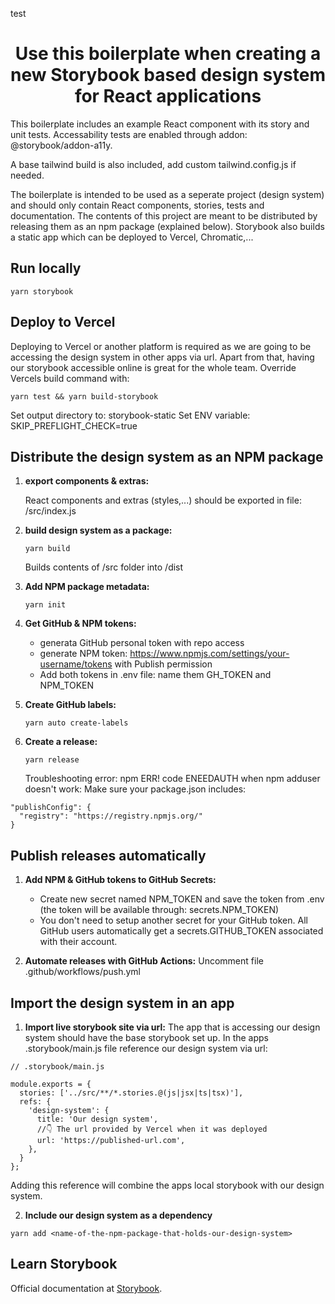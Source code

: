 
test

<h1 align="center">
  Use this boilerplate when creating a new Storybook based design system for React applications
</h1>

This boilerplate includes an example React component with its story and unit tests. Accessability tests are enabled through addon: @storybook/addon-a11y.

A base tailwind build is also included, add custom tailwind.config.js if needed.

The boilerplate is intended to be used as a seperate project (design system) and should only contain React components, stories, tests and documentation.
The contents of this project are meant to be distributed by releasing them as an npm package (explained below). Storybook also builds a static app which can be deployed to Vercel, Chromatic,...

##  Run locally

```shell
yarn storybook
```
    
##  Deploy to Vercel
Deploying to Vercel or another platform is required as we are going to be accessing the design system in other apps via url. Apart from that, having our storybook accessible online is great for the whole team.
Override Vercels build command with:

```shell
yarn test && yarn build-storybook
```

Set output directory to: storybook-static
Set ENV variable: SKIP_PREFLIGHT_CHECK=true

##  Distribute the design system as an NPM package

1.  **export components & extras:**

    React components and extras (styles,...) should be exported in file: /src/index.js

2.  **build design system as a package:**

    ```shell
    yarn build
    ```
    Builds contents of /src folder into /dist

3.  **Add NPM package metadata:**

    ```shell
    yarn init
    ```

4.  **Get GitHub & NPM tokens:**
    - generata GitHub personal token with repo access
    - generate NPM token: https://www.npmjs.com/settings/your-username/tokens with Publish permission
    - Add both tokens in .env file: name them GH_TOKEN and NPM_TOKEN

5.  **Create GitHub labels:**

    ```shell
    yarn auto create-labels
    ```

6.  **Create a release:**
    ```shell
    yarn release
    ```
    Troubleshooting error: npm ERR! code ENEEDAUTH when npm adduser doesn't work:
    Make sure your package.json includes:
```shell
"publishConfig": {
  "registry": "https://registry.npmjs.org/"
}
```

##  Publish releases automatically

1.  **Add NPM & GitHub tokens to GitHub Secrets:**
    - Create new secret named NPM_TOKEN and save the token from .env (the token will be available through: secrets.NPM_TOKEN)
    - You don't need to setup another secret for your GitHub token. All GitHub users automatically get a secrets.GITHUB_TOKEN associated with their account.

2.  **Automate releases with GitHub Actions:**
    Uncomment file .github/workflows/push.yml

##  Import the design system in an app

1.  **Import live storybook site via url:**
    The app that is accessing our design system should have the base storybook set up. In the apps .storybook/main.js file reference our design system via url:
```shell
// .storybook/main.js

module.exports = {
  stories: ['../src/**/*.stories.@(js|jsx|ts|tsx)'],
  refs: {
    'design-system': {
      title: 'Our design system',
      //👇 The url provided by Vercel when it was deployed
      url: 'https://published-url.com',
    },
  }
};
```

  Adding this reference will combine the apps local storybook with our design system.

2.  **Include our design system as a dependency**

```shell
yarn add <name-of-the-npm-package-that-holds-our-design-system>
```

## Learn Storybook
Official documentation at [Storybook](https://storybook.js.org/).